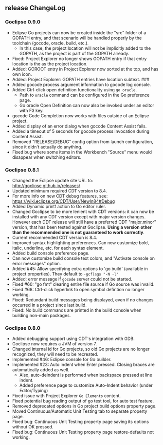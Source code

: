 ## release ChangeLog

### Goclipse 0.9.0
 * Eclipse Go projects can now be created inside the "src" folder of a GOPATH entry, and that scenario will be handled properly by the toolchain (gocode, oracle, build, etc.).
   * In this case, the project location will not be implicitly added to the GOPATH, as the project is part of the GOPATH already. 
 * Fixed: Project Explorer no longer shows GOPATH entry if that entry location is the as the project location.
 * Added: GOROOT entry in Project Explorer now sorted at the top, and has own icon.
 * Added: Project Explorer: GOPATH entries have location subtext. ###
 * Added gocode process argument information to gocode log console.
 * Added Ctrl-click open definition functionality using `go oracle`.
   * Path to `oracle` command can be configured in the Go preference page.
   * Go oracle Open Definition can now also be invoked under an editor with F3 key.
 * gocode Code Completion now works with files outside of an Eclipse project.
 * Added display of an error dialog when gocode Content Assist fails.
 * Added a timeout of 5 seconds for gocode process invocation during Content Assist. 
 * Removed "RELEASE/DEBUG" config option from launch configuration, since it didn't actually do anything.
 * Fixed bug where some items in the Workbench "Source" menu would disappear when switching editors.
 
### Goclipse 0.8.1
 * Changed the Eclipse update site URL to: http://goclipse.github.io/releases/
 * Updated minimum required CDT version to 8.4. 
  * For more info on new CDT debug features, see: https://wiki.eclipse.org/CDT/User/NewIn84#Debug 
  * Added Dynamic printf action to Go editor ruler.
 * Changed Goclipse to be more lenient with CDT versions: it can now be installed with any CDT version except with major version changes. However each DDT release will still have a preferred CDT "major.minor" version, that has been tested against Goclipse. **Using a version other than the recommended one is not guaranteed to work correctly**.
  * Current recommended CDT version is 8.4.
 * Improved syntax highlighting preferences. Can now customize bold, italic, underline, etc. for each syntax element.
 * Added build console preference page. 
  * Can now customize build console text colors, and "Activate console on error messages" option.
 * Added #45: Allow specifying extra options to 'go build' (available in project properties). They default to `-gcflags "-N -l"`
 * Added: error message if `gocode` server could not be started.
 * Fixed #60: "go fmt" clearing entire file source if Go source was invalid.
 * Fixed #68: Ctrl-click hyperlink to open symbol defintion no longer working.
 * Fixed: Redundant build messages being displayed, even if no changes occurred in a project since last build.
 * Fixed: No build commands are printed in the build console when building non-main packages.
 

### Goclipse 0.8.0
 * Added debugging support using CDT's integration with GDB.
 * Goclipse now requires a JVM of version 7. 
 * Changed internal id for Go projects, so old Go projects are no longer recognized, they will need to be recreated.
 * Implemented #46: Eclipse console for Go builder.
 * Implemented #23: Auto indent when Enter pressed. Closing braces are automatically added as well.
   * Also, auto-deindent is performed when backspace pressed at line indent.
   * Added preference page to customize Auto-Indent behavior (under Editor/Typing)
 * Fixed issue with Project Explorer `Go Elements` content.
 * Fixed potential bug reading output of go test tool, for auto test feature.
 * Removed deprecated options in Go project build options property page.
 * Moved Continuous/Automatic Unit Testing tab to separate property page.
  * Fixed bug: Continuous Unit Testing property page saving its options without OK pressed.
  * Fixed bug: Continuous Unit Testing property page restore-defaults not working.